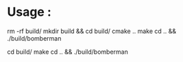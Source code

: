 # Usage :
rm -rf build/
mkdir build && cd build/
cmake ..
make
cd .. && ./build/bomberman


cd build/
make
cd .. && ./build/bomberman